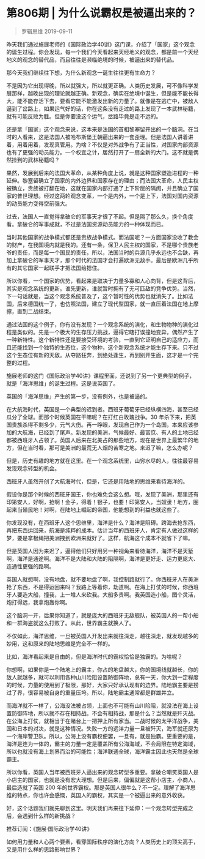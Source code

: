 # 第806期 | 为什么说霸权是被逼出来的？
> 罗辑思维
2019-09-11

昨天我们通过施展老师的《国际政治学40讲》这门课，介绍了「国家」这个观念的诞生过程。你会发现，每一个我们今天看起来天经地义的观念，都是前一个天经地义的观念的替代品，而且往往是濒临绝境的时候，被逼出来的替代品。

那今天我们继续往下想，为什么新观念一诞生往往更有生命力？

不是因为它出现得晚，所以就强大，所以就更正确。人类历史发展，可不像科学发展那样，越晚出现的理论就越正确。新观念，确实在绝境中诞生，但是能不能长得大，能不能存活下去，要看它能不能激发出新的力量了。就像是在逃亡中，被敌人逼到了岔路上，如果运气好的话，你在这条没有走过的路上发现了一本武林秘籍，就有可能反败为胜。但是你要没这个运气，岔路毕竟是走不远的。

还是拿「国家」这个观念来说，这本来是法国的首相黎塞留开出的一个脑洞。在当时的人看来，这是法国人被哈布斯堡王朝逼出来的一套歪理。但是法国人讲着讲着，用着用着，发现真管用。为啥？不仅是对外战争有了正当性，对国家内部资源也有了更强的动员能力。一个权宜之计，居然打开了一扇全新的大门。这不就是偶然捡到的武林秘籍吗？

果然，发展到后来的法国大革命，从某种角度上说，就是这种国家塑造进程的一种延伸。黎塞留确立了国家的内外边界和国家存在的理由；而法国大革命，人民主权被确立，贵族被打翻在地，这就在国家内部打通了上下阶层的隔阂，并且确立了国家的普世理想。经过这两轮观念变革，一个是内外，一个是上下，法国对国内资源的动员能力变得空前强大。

过去，法国人一直觉得拿破仑的军事天才很了不起。但是隔了那么久，换个角度看。拿破仑的军事成就，不过是法国资源动员能力的一种体现而已。

当时其他国家的战争模式都还是贵族战争模式。而法国呢？一方面国家没收了教会的财产，在我国境内就是我的。还有一条，保卫人民主权的国家，不是哪个贵族老爷的责任，而是每一个国民的责任，所以，法国当时的兵源几乎永远也不会缺，再加上拿破仑的军事天才，那个时代的法国才会打遍欧洲无敌手。最后是欧洲几乎所有的其它国家一起联手才把法国给摁住。

所以你看，一个国家的优势，看起来是取决于力量多寡和人心向背，但是这背后，其实是观念系统的更新。谁先更新，谁就暂时拥有了无可匹敌的竞争优势。当然，下一句话就是，当这个观念系统普及了，这个暂时性的优势也就消失了。比如法国，后来德国统一了，也仿照法国，建立了现代型国家，就一直压着法国在地上摩擦，直到二战结束。

通过法国的这个例子，你有没有发现？一个观念系统的演化，和生物物种的演化过程是类似的。先是一个极大的生存压力挑战，逼得它瞎打误撞地变异，偶然产生了一种新特性。这个新特性还是要接受环境的考验，一直到它证明自己的适应力，而且还能找到一个独特的生态位，这个物种，这个新观念系统才能生存下来。只不过这个生态位有新的天敌。从夺路狂奔，到绝处逢生，再到别开生面，这才是一个完整的过程。

施展老师的这门《国际政治学40讲》课程里面，还说到了另一个更典型的例子，就是「海洋思维」的诞生过程。这是说英国了。

英国的「海洋思维」产生的第一步，没有例外，也是被逼的。

在大航海时代，英国是一个典型的迟到者。西班牙葡萄牙已经纵横四海，甚至已经瓜分了全球。而那个时候英国在干嘛呢？在打红白玫瑰战争。30 年杀下来，把英国贵族杀得不剩多少，元气大伤。再一睁眼，发现自己作为一个岛国，本来应该参加的大航海，已经到了尾声。新发现的美洲，气候最好、最富庶、有人的土地已经都被西班牙人占领了。英国人后来在北美占的那些地方，现在是世界上最繁华的地方，但在当时看，那可是美洲的最荒无人烟的苦寒之地。来迟了嘛，怎么办呢？

但是，历史有趣的地方就在这里。在一个观念系统里，山穷水尽的人，往往最容易发现观念转型的机会。

西班牙人虽然开创了大航海时代，但是，它还是用陆地的思维来看待海洋的。

假设你是那个时候的西班牙国王，你也难免会这么想。哦，发现了美洲，那里还有印第安人，好啊，抢啊！金子，得着！银子，也要！印第安人，当奴隶！地方，圈起来当殖民地！对啊，在陆地上崛起的帝国，他能想到的利益也就这些了。

你发现没有，在西班牙人这个思维里，海洋是什么？海洋是阻碍。跨海去抢东西，再把东西运回来，航海是纯粹的成本。估计当年的西班牙人，肯定有人做过这样的梦，要是拿根绳把美洲拽到欧洲来就好了。这样，航海这个成本不就省下了嘛。

但是英国人因为来迟了，逼得他们只好用另一种视角来看待海洋，海洋不是天堑啊，海洋是通途啊。海洋不是大陆和大陆的阻隔啊，海洋是更好走、运力更庞大、连通性更强的路啊。

英国人就想啊，没有地盘，就不要地盘了啊，我控制路就行了。你西班牙人在美洲抢了东西，不是得运回来吗？我路上等着你，劫道啊。在海上打仗的时候，你西班牙人要造大船，撞我，上一堆人来砍我。大船多贵啊。我英国造小船，图个灵活，炮打得远，我拿炮轰你啊。

这个脑洞一开，后果你知道了，就是庞大的西班牙无敌舰队，被英国人的一帮小船和一群海盗就这么打败了。从此，世界霸主就换人了。

不仅如此，海洋思维，一旦被英国人开发出来就往深走，越往深走，就发现越多的妙用，这和原来的陆地思维是完全不一样的。

比如，海洋看起来是自由的，但是海洋时代的霸权恰恰是独霸的。为啥呢？

你想啊，如果你是一个陆地上的霸主，你占的地盘越大，你的国境线就越长，你的敌人就越多，就可以利用各种山川险阻设置防御阵地，总有一天，你大到一定程度的时候，力量的使用到了极限，那好，大家只好承认现有的边界。陆地霸主要是捞过了界，很容易被自身的重量压垮。所以，陆地霸主通常都是群雄并立。

而海洋就不一样了，公海没法被占领，上面也不可能有山川险阻，就没法在海上设置防御阵地，所以就不存在相持战。不会有相持战，那是什么？当然就是歼灭战。在公海上打仗，就相当于在赌台上一把押上所有家当。二战时候的太平洋战争，美国和日本的对决，就是这种情况。失败一方的远洋力量一旦被歼灭，海军就还原为一个海岸警卫队。所以，公海上没有霸权便罢，一旦有，就是独霸。更重要的是，海洋是连为一体的，霸主的力量一定是覆盖所有公海海域，不会局限在特定海域，所以也就没有海上划界而治的可能性；海洋联通全球，海洋霸主因此也天然是全球霸主。

所以你看，英国人当年被西班牙人逼出来的观念转型多重要。拿破仑嘲笑英国人是小店主的国家，也就是没有宏大理想。但是后来，偏偏就是这帮小店主，小商人，最后造就了英国 200 年的世界霸权。那是英国人很牛么？不一定。理解了海洋思维的特点，你也许会感慨，英国人的霸权，其实是一个被逼出来的意外收获。

好，这个话题我们就先聊到这里。明天我们再来往下延伸：一个观念转型完成之后，会遇到什么样的新挑战？

推荐订阅：《施展·国际政治学40讲》

如何用力量和人心两个要素，看穿国际秩序的演化方向？人类历史上的顶尖高手，又是用什么样的思路影响世界？

